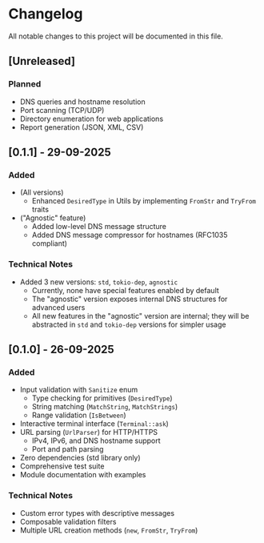 # Changelog

All notable changes to this project will be documented in this file.

## [Unreleased]

### Planned
- DNS queries and hostname resolution
- Port scanning (TCP/UDP)
- Directory enumeration for web applications
- Report generation (JSON, XML, CSV)

## [0.1.1] - 29-09-2025
### Added 
- (All versions)
  - Enhanced `DesiredType` in Utils by implementing `FromStr` and `TryFrom` traits
- ("Agnostic" feature)
  - Added low-level DNS message structure
  - Added DNS message compressor for hostnames (RFC1035 compliant)

### Technical Notes
- Added 3 new versions: `std`, `tokio-dep`, `agnostic`
  - Currently, none have special features enabled by default
  - The "agnostic" version exposes internal DNS structures for advanced users
  - All new features in the "agnostic" version are internal; they will be abstracted in `std` and `tokio-dep` versions for simpler usage

## [0.1.0] - 26-09-2025
### Added
- Input validation with `Sanitize` enum
  - Type checking for primitives (`DesiredType`)
  - String matching (`MatchString`, `MatchStrings`)
  - Range validation (`IsBetween`)
- Interactive terminal interface (`Terminal::ask`)
- URL parsing (`UrlParser`) for HTTP/HTTPS
  - IPv4, IPv6, and DNS hostname support
  - Port and path parsing
- Zero dependencies (std library only)
- Comprehensive test suite
- Module documentation with examples

### Technical Notes
- Custom error types with descriptive messages
- Composable validation filters
- Multiple URL creation methods (`new`, `FromStr`, `TryFrom`)
